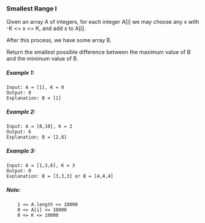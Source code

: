 ### Smallest Range I
Given an array A of integers, for each integer A[i] we may choose any x with -K <= x <= K, and add x to A[i].

After this process, we have some array B.

Return the smallest possible difference between the maximum value of B and the minimum value of B.

 

##### Example 1:
```
Input: A = [1], K = 0
Output: 0
Explanation: B = [1]
```
##### Example 2:
```
Input: A = [0,10], K = 2
Output: 6
Explanation: B = [2,8]
```
##### Example 3:
```
Input: A = [1,3,6], K = 3
Output: 0
Explanation: B = [3,3,3] or B = [4,4,4]
```
 

##### Note:
```
    1 <= A.length <= 10000
    0 <= A[i] <= 10000
    0 <= K <= 10000
```
